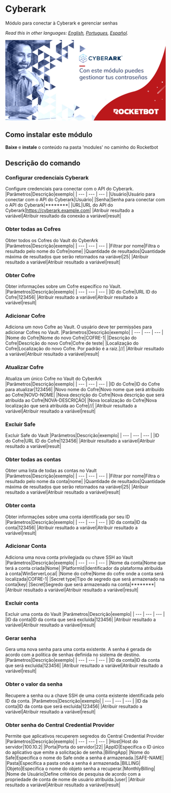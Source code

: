 # Cyberark
  
Módulo para conectar à Cyberark e gerenciar senhas   

*Read this in other languages: [English](Manual_Cyberark.md), [Portugues](Manual_Cyberark.pr.md), [Español](Manual_Cyberark.es.md).*
  
![banner](imgs/Banner_Cyberark.png)
## Como instalar este módulo
  
__Baixe__ e __instale__ o conteúdo na pasta 'modules' no caminho do Rocketbot  



## Descrição do comando

### Configurar credenciais Cyberark
  
Configure credenciais para conectar com o API do Cyberark.
|Parâmetros|Descrição|exemplo|
| --- | --- | --- |
|Usuário|Usuário para conectar com o API do Cyberark|Usuário|
|Senha|Senha para conectar com o API do Cyberark|********|
|URL|URL do API do Cyberark|https://cyberark.example.com|
|Atribuir resultado a variável|Atribuir resultado da conexão a variável|result|

### Obter todas as Cofres
  
Obter todos os Cofres do Vault do CyberArk
|Parâmetros|Descrição|exemplo|
| --- | --- | --- |
|Filtrar por nome|Filtra o resultado pelo nome do Cofre|nome|
|Quantidade de resultados|Quantidade máxima de resultados que serão retornados na variável|25|
|Atribuir resultado a variável|Atribuir resultado a variável|result|

### Obter Cofre
  
Obter informações sobre um Cofre específico no Vault.
|Parâmetros|Descrição|exemplo|
| --- | --- | --- |
|ID do Cofre|URL ID do Cofre|123456|
|Atribuir resultado a variável|Atribuir resultado a variável|result|

### Adicionar Cofre
  
Adiciona um novo Cofre ao Vault. O usuário deve ter permissões para adicionar Cofres no Vault.
|Parâmetros|Descrição|exemplo|
| --- | --- | --- |
|Nome do Cofre|Nome do novo Cofre|COFRE-1|
|Descrição do Cofre|Descrição do novo Cofre|Cofre de teste|
|Localização do Cofre|Localização do novo Cofre. Por padrão é a raiz.|//|
|Atribuir resultado a variável|Atribuir resultado a variável|result|

### Atualizar Cofre
  
Atualiza um único Cofre no Vault do CyberArk
|Parâmetros|Descrição|exemplo|
| --- | --- | --- |
|ID do Cofre|ID do Cofre para atualizar|123456|
|Novo nome do Cofre|Novo nome que será atribuído ao Cofre|NOVO-NOME|
|Nova descrição do Cofre|Nova descrição que será atribuída ao Cofre|NOVA-DESCRIÇÃO|
|Nova localização do Cofre|Nova localização que será atribuída ao Cofre|//|
|Atribuir resultado a variável|Atribuir resultado a variável|result|

### Excluir Safe
  
Excluir Safe do Vault
|Parâmetros|Descrição|exemplo|
| --- | --- | --- |
|ID do Cofre|URL ID do Cofre|123456|
|Atribuir resultado a variável|Atribuir resultado a variável|result|

### Obter todas as contas
  
Obter uma lista de todas as contas no Vault
|Parâmetros|Descrição|exemplo|
| --- | --- | --- |
|Filtrar por nome|Filtra o resultado pelo nome da conta|nome|
|Quantidade de resultados|Quantidade máxima de resultados que serão retornados na variável|25|
|Atribuir resultado a variável|Atribuir resultado a variável|result|

### Obter conta
  
Obter informações sobre uma conta identificada por seu ID
|Parâmetros|Descrição|exemplo|
| --- | --- | --- |
|ID da conta|ID da conta|123456|
|Atribuir resultado a variável|Atribuir resultado a variável|result|

### Adicionar Conta
  
Adiciona uma nova conta privilegiada ou chave SSH ao Vault
|Parâmetros|Descrição|exemplo|
| --- | --- | --- |
|Nome da conta|Nome que terá a conta criada|Nome|
|PlatformId|Identificador da plataforma atribuída à conta|WinServerLocal|
|Nome do cofre|Nome do cofre onde a conta será localizada|COFRE-1|
|Secret type|Tipo de segredo que será armazenado na conta|key|
|Secret|Segredo que será armazenado na conta|********|
|Atribuir resultado a variável|Atribuir resultado a variável|result|

### Excluir conta
  
Excluir uma conta do Vault
|Parâmetros|Descrição|exemplo|
| --- | --- | --- |
|ID da conta|ID da conta que será excluída|123456|
|Atribuir resultado a variável|Atribuir resultado a variável|result|

### Gerar senha
  
Gera uma nova senha para uma conta existente. A senha é gerada de acordo com a política de senhas definida no sistema de destino.
|Parâmetros|Descrição|exemplo|
| --- | --- | --- |
|ID da conta|ID da conta que será excluída|123456|
|Atribuir resultado a variável|Atribuir resultado a variável|result|

### Obter o valor da senha
  
Recupere a senha ou a chave SSH de uma conta existente identificada pelo ID da conta.
|Parâmetros|Descrição|exemplo|
| --- | --- | --- |
|ID da conta|ID da conta que será excluída|123456|
|Atribuir resultado a variável|Atribuir resultado a variável|result|

### Obter senha do Central Credential Provider
  
Permite que aplicativos recuperem segredos do Central Credential Provider
|Parâmetros|Descrição|exemplo|
| --- | --- | --- |
|Host|Host do servidor|100.10.2|
|Porta|Porta do servidor|22|
|AppID|Especifica o ID único do aplicativo que emite a solicitação de senha.|BillingApp|
|Nome do Safe|Especifica o nome do Safe onde a senha é armazenada.|SAFE-NAME|
|Pasta|Especifica a pasta onde a senha é armazenada.|BILLING|
|Objeto|Especifica o nome do objeto senha a recuperar.|MonthlyBilling|
|Nome de Usuário|Define critérios de pesquisa de acordo com a propriedade de conta de nome de usuário atribuída.|user|
|Atribuir resultado a variável|Atribuir resultado a variável|result|
